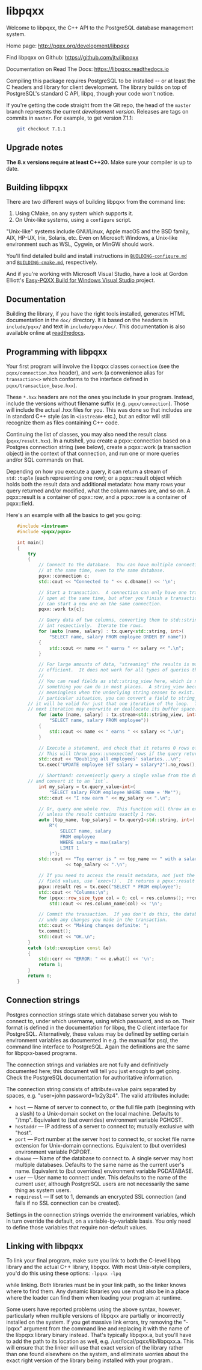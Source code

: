 libpqxx
=======

Welcome to libpqxx, the C++ API to the PostgreSQL database management system.

Home page: [
    http://pqxx.org/development/libpqxx
](http://pqxx.org/development/libpqxx/)

Find libpqxx on Github: [
    https://github.com/jtv/libpqxx
](https://github.com/jtv/libpqxx)

Documentation on Read The Docs: [
    https://libpqxx.readthedocs.io
](https://libpqxx.readthedocs.io)

Compiling this package requires PostgreSQL to be installed -- or at least the C
headers and library for client development.  The library builds on top of
PostgreSQL's standard C API, libpq, though your code won't notice.

If you're getting the code straight from the Git repo, the head of the `master`
branch represents the current _development version._  Releases are tags on
commits in `master`.  For example, to get version 7.1.1:

```sh
    git checkout 7.1.1
```


Upgrade notes
-------------

**The 8.x versions require at least C++20.**  Make sure your compiler is up to
date.


Building libpqxx
----------------

There are two different ways of building libpqxx from the command line:

1. Using CMake, on any system which supports it.
2. On Unix-like systems, using a `configure` script.

"Unix-like" systems include GNU/Linux, Apple macOS and the BSD family, AIX,
HP-UX, Irix, Solaris, etc.  Even on Microsoft Windows, a Unix-like environment
such as WSL, Cygwin, or MinGW should work.

You'll find detailed build and install instructions in [`BUILDING-configure.md`](./BUILDING-configure.md)
and [`BUILDING-cmake.md`](./BUILDING-cmake.md), respectively.

And if you're working with Microsoft Visual Studio, have a look at Gordon
Elliott's
[
  Easy-PQXX Build for Windows Visual Studio
](https://github.com/GordonLElliott/Easy-PQXX-Build-for-Windows-Visual-Studio)
project.


Documentation
-------------

Building the library, if you have the right tools installed, generates HTML
documentation in the `doc/` directory.  It is based on the headers in
`include/pqxx/` and text in `include/pqxx/doc/`.  This documentation is also
available online at [readthedocs](https://libpqxx.readthedocs.io).


Programming with libpqxx
------------------------

Your first program will involve the libpqxx classes `connection` (see the
`pqxx/connection.hxx` header), and `work` (a convenience alias for
`transaction<>` which conforms to the interface defined in
`pqxx/transaction_base.hxx`).

These `*.hxx` headers are not the ones you include in your program.  Instead,
include the versions without filename suffix (e.g. `pqxx/connection`).  Those
will include the actual .hxx files for you.  This was done so that includes are
in standard C++ style (as in `<iostream>` etc.), but an editor will still
recognize them as files containing C++ code.

Continuing the list of classes, you may also need the result class
(`pqxx/result.hxx`).  In a nutshell, you create a pqxx::connection based on a
Postgres connection string (see below), create a pqxx::work (a transaction
object) in the context of that connection, and run one or more queries and/or
SQL commands on that.

Depending on how you execute a query, it can return a stream of `std::tuple`
(each representing one row); or a pqxx::result object which holds both the
result data and additional metadata: how many rows your query returned and/or
modified, what the column names are, and so on.  A pqxx::result is a container
of pqxx::row, and a pqxx::row is a container of pqxx::field.

Here's an example with all the basics to get you going:

```c++
    #include <iostream>
    #include <pqxx/pqxx>

    int main()
    {
        try
        {
            // Connect to the database.  You can have multiple connections open
            // at the same time, even to the same database.
            pqxx::connection c;
            std::cout << "Connected to " << c.dbname() << '\n';

            // Start a transaction.  A connection can only have one transaction
            // open at the same time, but after you finish a transaction, you
            // can start a new one on the same connection.
            pqxx::work tx{c};

            // Query data of two columns, converting them to std::string and
            // int respectively.  Iterate the rows.
            for (auto [name, salary] : tx.query<std::string, int>(
                "SELECT name, salary FROM employee ORDER BY name"))
            {
                std::cout << name << " earns " << salary << ".\n";
            }

            // For large amounts of data, "streaming" the results is more
            // efficient.  It does not work for all types of queries though.
            //
            // You can read fields as std::string_view here, which is not
            // something you can do in most places.  A string_view becomes
            // meaningless when the underlying string ceases to exist.  In this
            // particular situation, you can convert a field to string_view and
	    // it will be valid for just that one iteration of the loop.  The
	    // next iteration may overwrite or deallocate its buffer space.
            for (auto [name, salary] : tx.stream<std::string_view, int>(
                "SELECT name, salary FROM employee"))
            {
                std::cout << name << " earns " << salary << ".\n";
            }

            // Execute a statement, and check that it returns 0 rows of data.
            // This will throw pqxx::unexpected_rows if the query returns rows.
            std::cout << "Doubling all employees' salaries...\n";
            tx.exec("UPDATE employee SET salary = salary*2").no_rows();

            // Shorthand: conveniently query a single value from the database,
	    // and convert it to an `int`.
            int my_salary = tx.query_value<int>(
                "SELECT salary FROM employee WHERE name = 'Me'");
            std::cout << "I now earn " << my_salary << ".\n";

            // Or, query one whole row.  This function will throw an exception
            // unless the result contains exactly 1 row.
            auto [top_name, top_salary] = tx.query1<std::string, int>(
                R"(
                    SELECT name, salary
                    FROM employee
                    WHERE salary = max(salary)
                    LIMIT 1
                )");
            std::cout << "Top earner is " << top_name << " with a salary of "
                      << top_salary << ".\n";

            // If you need to access the result metadata, not just the actual
            // field values, use `exec>()`.  It returns a pqxx::result object.
            pqxx::result res = tx.exec("SELECT * FROM employee");
            std::cout << "Columns:\n";
            for (pqxx::row_size_type col = 0; col < res.columns(); ++col)
                std::cout << res.column_name(col) << '\n';

            // Commit the transaction.  If you don't do this, the database will
            // undo any changes you made in the transaction.
            std::cout << "Making changes definite: ";
            tx.commit();
            std::cout << "OK.\n";
        }
        catch (std::exception const &e)
        {
            std::cerr << "ERROR: " << e.what() << '\n';
            return 1;
        }
        return 0;
    }
```


Connection strings
------------------

Postgres connection strings state which database server you wish to connect to,
under which username, using which password, and so on.  Their format is defined
in the documentation for libpq, the C client interface for PostgreSQL.
Alternatively, these values may be defined by setting certain environment
variables as documented in e.g. the manual for psql, the command line interface
to PostgreSQL.  Again the definitions are the same for libpqxx-based programs.

The connection strings and variables are not fully and definitively documented
here; this document will tell you just enough to get going.  Check the
PostgreSQL documentation for authoritative information.

The connection string consists of attribute=value pairs separated by spaces,
e.g. "user=john password=1x2y3z4".  The valid attributes include:

* `host` —
  Name of server to connect to, or the full file path (beginning with a
  slash) to a Unix-domain socket on the local machine.  Defaults to
  "/tmp".  Equivalent to (but overrides) environment variable PGHOST.
* `hostaddr` —
  IP address of a server to connect to; mutually exclusive with "host".
* `port` —
  Port number at the server host to connect to, or socket file name
  extension for Unix-domain connections.  Equivalent to (but overrides)
  environment variable PGPORT.
* `dbname` —
  Name of the database to connect to.  A single server may host multiple
  databases.  Defaults to the same name as the current user's name.
  Equivalent to (but overrides) environment variable PGDATABASE.
* `user` —
  User name to connect under.  This defaults to the name of the current
  user, although PostgreSQL users are not necessarily the same thing as
  system users.
* `requiressl` —
  If set to 1, demands an encrypted SSL connection (and fails if no SSL
  connection can be created).

Settings in the connection strings override the environment variables, which in
turn override the default, on a variable-by-variable basis.  You only need to
define those variables that require non-default values.


Linking with libpqxx
--------------------

To link your final program, make sure you link to both the C-level libpq library
and the actual C++ library, libpqxx.  With most Unix-style compilers, you'd do
this using these options: `-lpqxx -lpq`

while linking.  Both libraries must be in your link path, so the linker knows
where to find them.  Any dynamic libraries you use must also be in a place
where the loader can find them when loading your program at runtime.

Some users have reported problems using the above syntax, however, particularly
when multiple versions of libpqxx are partially or incorrectly installed on the
system.  If you get massive link errors, try removing the "-lpqxx" argument from
the command line and replacing it with the name of the libpqxx library binary
instead.  That's typically libpqxx.a, but you'll have to add the path to its
location as well, e.g. /usr/local/pqxx/lib/libpqxx.a.  This will ensure that the
linker will use that exact version of the library rather than one found
elsewhere on the system, and eliminate worries about the exact right version of
the library being installed with your program..
